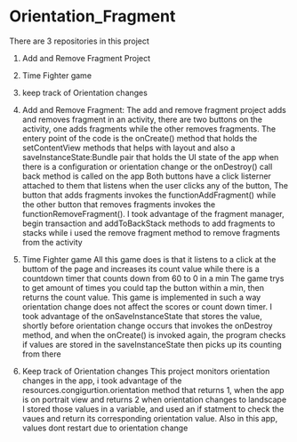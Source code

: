 # Orientation_Fragment
There are 3 repositories in this project
1. Add and Remove Fragment Project
2. Time Fighter game
3. keep track of Orientation changes

1. Add and Remove Fragment:
The add and remove fragment project adds and removes fragment in an activity, there are two buttons on the activity,
one adds fragments while the other removes fragments. The entery point of the code is the onCreate() method that holds the setContentView methods that helps with layout
and also a saveInstanceState:Bundle pair that holds the UI state of the app when there is a configuration or orientation change or the onDestroy() call back method is called on the app
Both buttons have a click listerner attached to them that listens when the user clicks any of the button, The button that adds fragments invokes the functionAddFragment() while the other button that removes 
fragments invokes the functionRemoveFragment(). I took advantage of the fragment manager, begin transaction and addToBackStack methods to add fragments to stacks while i used the remove fragment method to remove fragments from the activity

2. Time Fighter game
All this game does is that it listens to a click at the buttom of the page and increases its count value while there is a countdown timer that counts down from 60 to 0 in a min
The game trys to get amount of times you could tap the button within a min, then returns the count value.
This game is implemented in such a way orientation change does not affect the scores or count down timer. I took advantage of the onSaveInstanceState that stores the value, shortly before orientation change occurs
that invokes the onDestroy method, and when the onCreate() is invoked again, the program checks if values are stored in the saveInstanceState then picks up its counting from there

3. Keep track of Orientation changes
This project monitors orientation changes in the app, i took advantage of the resources.congigurtion.orientation method that returns 1, when the app is on portrait view and returns 2 when orientation changes to landscape
I stored those values in a variable, and used an if statment to check the vaues and return its corresponding orientation value. Also in this app, values dont restart due to orientation change
